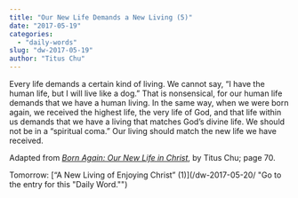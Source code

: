 ```yaml
---
title: "Our New Life Demands a New Living (5)"
date: "2017-05-19"
categories: 
  - "daily-words"
slug: "dw-2017-05-19"
author: "Titus Chu"
---
```


Every life demands a certain kind of living. We cannot say, “I have the human life, but I will live like a dog.” That is nonsensical, for our human life demands that we have a human living. In the same way, when we were born again, we received the highest life, the very life of God, and that life within us demands that we have a living that matches God’s divine life. We should not be in a “spiritual coma.” Our living should match the new life we have received.

Adapted from _[Born Again: Our New Life in Christ](/book-born-again/ "Go to the listing for this book.")_, by Titus Chu; page 70.

Tomorrow: [“A New Living of Enjoying Christ” (1)](/dw-2017-05-20/ "Go to the entry for this "Daily Word."")
